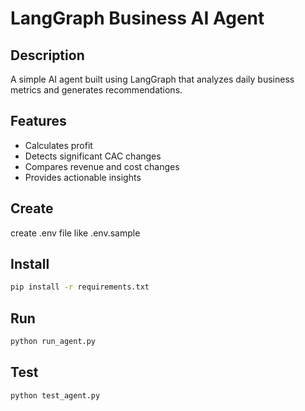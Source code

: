 # LangGraph Business AI Agent

## Description
A simple AI agent built using LangGraph that analyzes daily business metrics and generates recommendations.

## Features
- Calculates profit
- Detects significant CAC changes
- Compares revenue and cost changes
- Provides actionable insights

## Create

create .env file like .env.sample

## Install

```bash
pip install -r requirements.txt
```

## Run

```bash
python run_agent.py
```

## Test

```bash
python test_agent.py
```